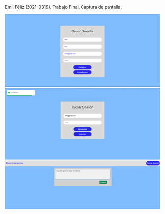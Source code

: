 Emil Féliz (2021-0319). Trabajo Final, Captura de pantalla:

![Capturas de pantalla](/img/registrar.png)
![Capturas de pantalla](/img/loguear.png)
![Capturas de pantalla](/img/post.png)
